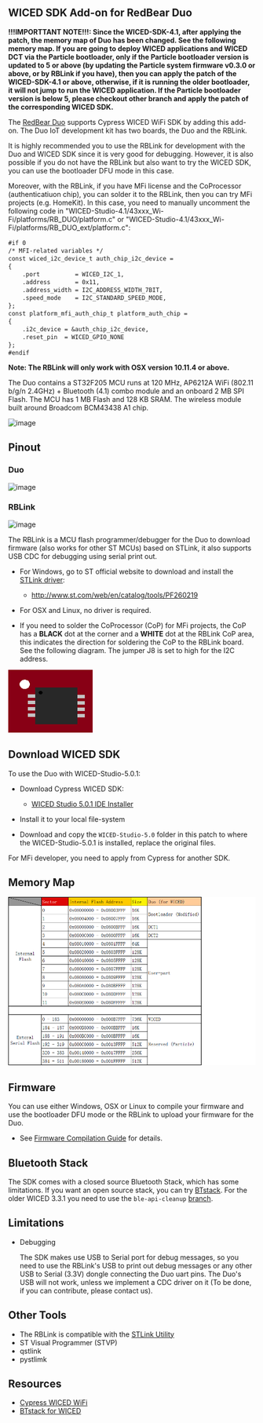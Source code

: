 
## WICED SDK Add-on for RedBear Duo

**!!!IMPORTTANT NOTE!!!: Since the WICED-SDK-4.1, after applying the patch, the memory map of Duo has been changed. See the following memory map. If you are going to deploy WICED applications and WICED DCT via the Particle bootloader, only if the Particle bootloader version is updated to 5 or above (by updating the Particle system firmware v0.3.0 or above, or by RBLink if you have), then you can apply the patch of the WICED-SDK-4.1 or above, otherwise, if it is running the older bootloader, it will not jump to run the WICED application. If the Particle bootloader version is below 5, please checkout other branch and apply the patch of the corresponding WICED SDK.**

The [RedBear Duo](http://redbear.cc/duo/) supports Cypress WICED WiFi SDK by adding this add-on. The Duo IoT development kit has two boards, the Duo and the RBLink.

It is highly recommended you to use the RBLink for development with the Duo and WICED SDK since it is very good for debugging. However, it is also possible if you do not have the RBLink but also want to try the WICED SDK, you can use the bootloader DFU mode in this case.

Moreover, with the RBLink, if you have MFi license and the CoProcessor (authenticatiuon chip), you can solder it to the RBLink, then you can try MFi projects (e.g. HomeKit). In this case, you need to manually uncomment the following code in "WICED-Studio-4.1/43xxx_Wi-Fi/platforms/RB_DUO/platform.c" or "WICED-Studio-4.1/43xxx_Wi-Fi/platforms/RB_DUO_ext/platform.c":

	#if 0
	/* MFI-related variables */
	const wiced_i2c_device_t auth_chip_i2c_device =
	{
	    .port          = WICED_I2C_1,
	    .address       = 0x11,
	    .address_width = I2C_ADDRESS_WIDTH_7BIT,
	    .speed_mode    = I2C_STANDARD_SPEED_MODE,
	};
	const platform_mfi_auth_chip_t platform_auth_chip =
	{
	    .i2c_device = &auth_chip_i2c_device,
	    .reset_pin  = WICED_GPIO_NONE
	};
	#endif

**Note: The RBLink will only work with OSX version 10.11.4 or above.**

The Duo contains a ST32F205 MCU runs at 120 MHz, AP6212A WiFi (802.11 b/g/n 2.4GHz) + Bluetooth (4.1) combo module and an onboard 2 MB SPI Flash. The MCU has 1 MB Flash and 128 KB SRAM. The wireless module built around Broadcom BCM43438 A1 chip.

![image](docs/images/RBDuo_BlockDiagram.jpg)


## Pinout

### Duo

![image](docs/images/RBDuo_Pinout.png)

### RBLink

![image](docs/images/RBLink_Pinout.png)

The RBLink is a MCU flash programmer/debugger for the Duo to download firmware (also works for other ST MCUs) based on STLink, it also supports USB CDC for debugging using serial print out.

* For Windows, go to ST official website to download and install the [STLink driver](http://www.st.com/web/en/catalog/tools/PF260219):

	* http://www.st.com/web/en/catalog/tools/PF260219

* For OSX and Linux, no driver is required.

* If you need to solder the CoProcessor (CoP) for MFi projects, the CoP has a **BLACK** dot at the corner and a **WHITE** dot at the RBLink CoP area, this indicates the direction for soldering the CoP to the RBLink board. See the following diagram. The jumper J8 is set to high for the I2C address.

![image](docs/images/CoP.png)


## Download WICED SDK

To use the Duo with WICED-Studio-5.0.1:

* Download Cypress WICED SDK:

    * [WICED Studio 5.0.1 IDE Installer](https://community.cypress.com/community/wiced-wifi/wiced-wifi-documentation)

* Install it to your local file-system

* Download and copy the `WICED-Studio-5.0` folder in this patch to where the WICED-Studio-5.0.1 is installed, replace the original files.

For MFi developer, you need to apply from Cypress for another SDK.


## Memory Map

![image](docs/images/RBDuo_MemMap.png)


## Firmware

You can use either Windows, OSX or Linux to compile your firmware and use the bootloader DFU mode or the RBLink to upload your firmware for the Duo.

* See [Firmware Compilation Guide](docs/FW_Make.md) for details.


## Bluetooth Stack

The SDK comes with a closed source Bluetooth Stack, which has some limitations. If you want an open source stack, you can try [BTstack](https://github.com/bluekitchen/btstack/tree/master/port/wiced). For the older WICED 3.3.1 you need to use the `ble-api-cleanup` [branch](https://github.com/bluekitchen/btstack/tree/ble-api-cleanup/port/wiced).


## Limitations

* Debugging

	The SDK makes use USB to Serial port for debug messages, so you need to use the RBLink's USB to print out debug messages or any other USB to Serial (3.3V) dongle connecting the Duo uart pins. The Duo's USB will not work, unless we implement a CDC driver on it (To be done, if you can contribute, please contact us).


## Other Tools

* The RBLink is compatible with the [STLink Utility](http://www.st.com/web/en/catalog/tools/PF258168)
* ST Visual Programmer (STVP)
* qstlink
* pystlimk


## Resources

* [Cypress WICED WiFi](https://community.cypress.com/community/wiced-wifi)
* [BTstack for WICED](https://github.com/bluekitchen/btstack/tree/master/port/wiced)
